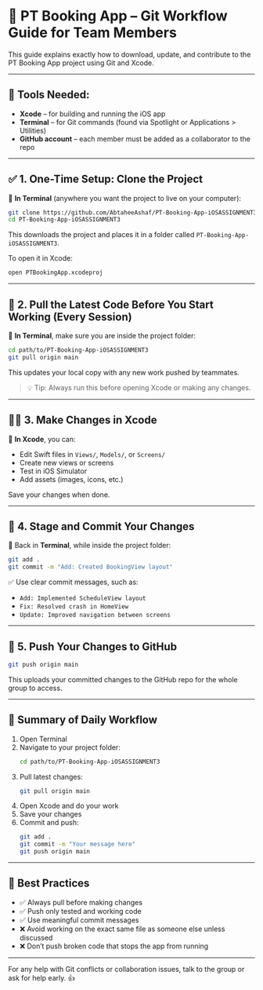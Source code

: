 # 🧾 PT Booking App – Git Workflow Guide for Team Members

This guide explains exactly how to download, update, and contribute to the PT Booking App project using Git and Xcode.

---

## 🔧 Tools Needed:
- **Xcode** – for building and running the iOS app
- **Terminal** – for Git commands (found via Spotlight or Applications > Utilities)
- **GitHub account** – each member must be added as a collaborator to the repo

---

## ✅ 1. One-Time Setup: Clone the Project
📍 **In Terminal** (anywhere you want the project to live on your computer):

```bash
git clone https://github.com/AbtaheeAshaf/PT-Booking-App-iOSASSIGNMENT3.git
cd PT-Booking-App-iOSASSIGNMENT3
```

This downloads the project and places it in a folder called `PT-Booking-App-iOSASSIGNMENT3`.

To open it in Xcode:

```bash
open PTBookingApp.xcodeproj
```

---

## 🔄 2. Pull the Latest Code Before You Start Working (Every Session)
📍 **In Terminal**, make sure you are inside the project folder:

```bash
cd path/to/PT-Booking-App-iOSASSIGNMENT3
git pull origin main
```

This updates your local copy with any new work pushed by teammates.

> 💡 Tip: Always run this before opening Xcode or making any changes.

---

## 🧑‍💻 3. Make Changes in Xcode
📍 **In Xcode**, you can:
- Edit Swift files in `Views/`, `Models/`, or `Screens/`
- Create new views or screens
- Test in iOS Simulator
- Add assets (images, icons, etc.)

Save your changes when done.

---

## 💾 4. Stage and Commit Your Changes
📍 Back in **Terminal**, while inside the project folder:

```bash
git add .
git commit -m "Add: Created BookingView layout"
```

✅ Use clear commit messages, such as:
- `Add: Implemented ScheduleView layout`
- `Fix: Resolved crash in HomeView`
- `Update: Improved navigation between screens`

---

## 🚀 5. Push Your Changes to GitHub

```bash
git push origin main
```

This uploads your committed changes to the GitHub repo for the whole group to access.

---

## 🔁 Summary of Daily Workflow

1. Open Terminal
2. Navigate to your project folder:
   ```bash
   cd path/to/PT-Booking-App-iOSASSIGNMENT3
   ```
3. Pull latest changes:
   ```bash
   git pull origin main
   ```
4. Open Xcode and do your work
5. Save your changes
6. Commit and push:
   ```bash
   git add .
   git commit -m "Your message here"
   git push origin main
   ```

---

## 🧠 Best Practices

- ✅ Always pull before making changes
- ✅ Push only tested and working code
- ✅ Use meaningful commit messages
- ❌ Avoid working on the exact same file as someone else unless discussed
- ❌ Don’t push broken code that stops the app from running

---

For any help with Git conflicts or collaboration issues, talk to the group or ask for help early. 👍
